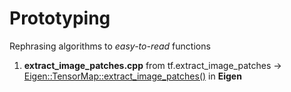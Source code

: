 # Prototyping
Rephrasing algorithms to *easy-to-read* functions

1. **extract_image_patches.cpp** from tf.extract_image_patches -> [Eigen::TensorMap::extract_image_patches()](https://github.com/eigenteam/eigen-git-mirror/blob/master/unsupported/Eigen/CXX11/src/Tensor/TensorImagePatch.h#L120) in **Eigen**
